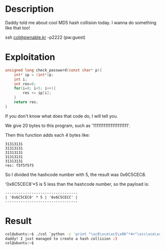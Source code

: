 # Description
Daddy told me about cool MD5 hash collision today.
I wanna do something like that too!

ssh col@pwnable.kr -p2222 (pw:guest)

# Exploitation
```c
unsigned long check_password(const char* p){
	int* ip = (int*)p;
	int i;
	int res=0;
	for(i=0; i<5; i++){
		res += ip[i];
	}
	return res;
}
```
If you don't know what does that code do, I will tell you.

We give 20 bytes to this program, such as '11111111111111111111'.

Then this function adds each 4 bytes like:
```
31313131
31313131
31313131
31313131
31313131
res: f5f5f5f5
```

So I divided the hashcode number with 5, the result was 0x6C5CEC8.

'0x6C5CEC8'*5 is 5 less than the hashcode number, so the payload is:
```
---------------------------------
| '0x6C5CEC8' * 5 | '0x6C5CECC' |
---------------------------------
```

# Result
```bash
col@ubuntu:~$ ./col `python -c 'print "\xc8\xce\xc5\x06"*4+"\xcc\xce\xc5\x06"'`
daddy! I just managed to create a hash collision :)
col@ubuntu:~$ 
```
